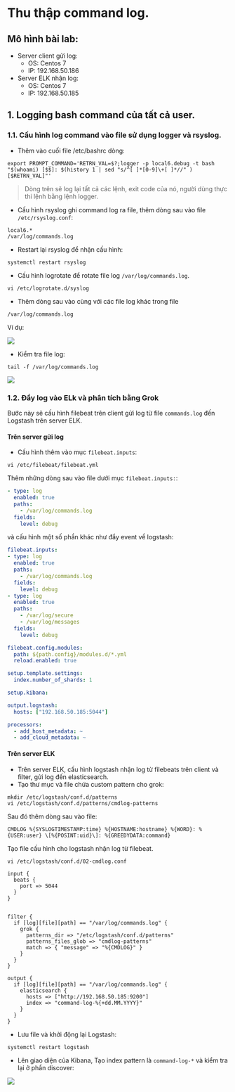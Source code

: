 # Thu thập command log.

## Mô hình bài lab:
- Server client gửi log:
    - OS: Centos 7
    - IP: 192.168.50.186
- Server ELK nhận log:
    - OS: Centos 7 
    - IP: 192.168.50.185


## 1. Logging bash command của tất cả user.

### 1.1. Cấu hình log command vào file sử dụng logger và rsyslog.
- Thêm vào cuối file /etc/bashrc dòng:
```
export PROMPT_COMMAND='RETRN_VAL=$?;logger -p local6.debug -t bash "$(whoami) [$$]: $(history 1 | sed "s/^[ ]*[0-9]\+[ ]*//" ) [$RETRN_VAL]"'
```
> Dòng trên sẽ log lại tất cả các lệnh, exit code của nó, người dùng thực thi lệnh bằng lệnh logger.

- Cấu hình rsyslog ghi command log ra file, thêm dòng sau vào file `/etc/rsyslog.conf`: 
```
local6.*                                                /var/log/commands.log
```
- Restart lại rsyslog để nhận cấu hình:
```
systemctl restart rsyslog
```
- Cấu hình logrotate để rotate file log `/var/log/commands.log`.
```
vi /etc/logrotate.d/syslog
```
- Thêm dòng sau vào cùng với các file log khác trong file
```
/var/log/commands.log
```
Ví dụ:

![](https://i.imgur.com/o8Skqou.png)

- Kiểm tra file log:
```
tail -f /var/log/commands.log
```
![](https://i.imgur.com/AjKtPxy.png)


### 1.2. Đẩy log vào ELk và phân tích bằng Grok

Bước này sẽ cấu hình filebeat trên client gửi log từ file `commands.log` đến Logstash trên server ELK.
#### Trên server gửi log
- Cấu hình thêm vào mục `filebeat.inputs`:
```
vi /etc/filebeat/filebeat.yml
```
Thêm những dòng sau vào file dưới mục `filebeat.inputs:`:
```yml
- type: log
  enabled: true
  paths:
    - /var/log/commands.log
  fields:
    level: debug
```
và cấu hình một số phần khác như đẩy event về logstash:
```yml
filebeat.inputs:
- type: log
  enabled: true
  paths:
    - /var/log/commands.log
  fields:
    level: debug
- type: log
  enabled: true
  paths:
    - /var/log/secure
    - /var/log/messages
  fields:
    level: debug

filebeat.config.modules:
  path: ${path.config}/modules.d/*.yml
  reload.enabled: true

setup.template.settings:
  index.number_of_shards: 1

setup.kibana:

output.logstash:
  hosts: ["192.168.50.185:5044"]

processors:
  - add_host_metadata: ~
  - add_cloud_metadata: ~
```

#### Trên server ELK
- Trên server ELK, cấu hình logstash nhận log từ filebeats trên client và filter, gửi log đến elasticsearch.
- Tạo thư mục và file chứa custom pattern cho grok:
```
mkdir /etc/logstash/conf.d/patterns
vi /etc/logstash/conf.d/patterns/cmdlog-patterns
```
Sau đó thêm dòng sau vào file:
```
CMDLOG %{SYSLOGTIMESTAMP:time} %{HOSTNAME:hostname} %{WORD}: %{USER:user} \[%{POSINT:uid}\]: %{GREEDYDATA:command}
```

Tạo file cấu hình cho logstash nhận log từ filebeat.
```
vi /etc/logstash/conf.d/02-cmdlog.conf
```
```
input {
  beats {
    port => 5044
  }
}


filter {
  if [log][file][path] == "/var/log/commands.log" {
    grok {
      patterns_dir => "/etc/logstash/conf.d/patterns"
      patterns_files_glob => "cmdlog-patterns"
      match => { "message" => "%{CMDLOG}" }
    }
  }
}

output {
  if [log][file][path] == "/var/log/commands.log" {
    elasticsearch {
      hosts => ["http://192.168.50.185:9200"]
      index => "command-log-%{+dd.MM.YYYY}"
    }
  }
}
```
- Lưu file và khởi động lại Logstash:
```
systemctl restart logstash
```
- Lên giao diện của Kibana, Tạo index pattern là `command-log-*` và kiểm tra lại ở phần discover:

![](https://i.imgur.com/pCGzBMf.png)



